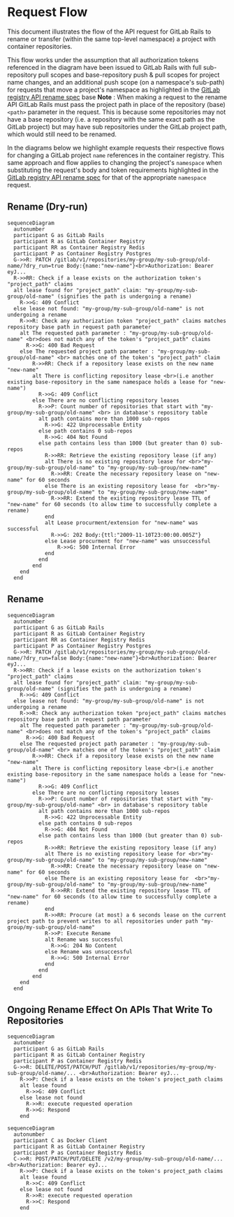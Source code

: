 
# Request Flow

This document illustrates the flow of the API request for GitLab Rails to rename or transfer (within the same top-level namespace) a project with container repositories.

This flow works under the assumption that all authorization tokens referenced in the diagram have been issued to GitLab Rails with full sub-repository pull scopes and base-repository push & pull scopes for project name changes, and an additional push scope (on a namespace's sub-path) for requests that move a project's namespace as highlighted in the [GitLab registry API rename spec](../docs/spec/gitlab/api.md#renamemove-origin-repository)
base
**Note** : When making a request to the rename API GitLab Rails must pass the project path in place of the repository (base) `<path>` parameter in the request. This is because some repositories may not have a base repository (i.e. a repository with the same exact path as the GitLab project) but may have sub repositories under the GitLab project path, which would still need to be renamed.

In the diagrams below we highlight example requests their respective flows for changing a GitLab project `name` references in the container registry. This same approach and flow applies to changing the project's `namespace` when substituting the request's body and token requirements highlighted in the [GitLab registry API rename spec](../docs/spec/gitlab/api.md#renamemove-origin-repository) for that of the appropriate `namespace` request.

## Rename (Dry-run)

```mermaid
sequenceDiagram
  autonumber
  participant G as GitLab Rails
  participant R as GitLab Container Registry
  participant RR as Container Registry Redis
  participant P as Container Registry Postgres
  G->>R: PATCH /gitlab/v1/repositories/my-group/my-sub-group/old-name/?dry_run=true Body:{name:"new-name"}<br>Authorization: Bearer eyJ...
  R->>RR: Check if a lease exists on the authorization token's "project_path" claims
  alt lease found for "project_path" claim: "my-group/my-sub-group/old-name" (signifies the path is undergoing a rename)
    R->>G: 409 Conflict
  else lease not found: "my-group/my-sub-group/old-name" is not undergoing a rename
    R->>R: Check any authorization token "project_path" claims matches repository base path in request path parameter
    alt The requested path parameter : "my-group/my-sub-group/old-name" <br>does not match any of the token's "project_path" claims
      R->>G: 400 Bad Request
    else The requested project path parameter : "my-group/my-sub-group/old-name" <br> matches one of the token's "project_path" claim
        R->>RR: Check if a repository lease exists on the new name "new-name"
        alt There is conflicting repository lease <br>(i.e another existing base-repository in the same namespace holds a lease for "new-name")
          R->>G: 409 Conflict
        else There are no conflicting repository leases
          R->>P: Count number of repositories that start with "my-group/my-sub-group/old-name" <br> in database's repository table
          alt path contains more than 1000 sub-repos
            R->>G: 422 Unprocessable Entity
          else path contains 0 sub-repos
            R->>G: 404 Not Found
          else path contains less than 1000 (but greater than 0) sub-repos
            R->>RR: Retrieve the existing repository lease (if any)
            alt There is no existing repository lease for <br>"my-group/my-sub-group/old-name" to "my-group/my-sub-group/new-name"
              R->>RR: Create the necessary repository lease on "new-name" for 60 seconds
            else There is an existing repository lease for  <br>"my-group/my-sub-group/old-name" to "my-group/my-sub-group/new-name"
              R->>RR: Extend the existing repository lease TTL of "new-name" for 60 seconds (to allow time to successfully complete a rename)
            end
            alt Lease procurment/extension for "new-name" was successful
              R->>G: 202 Body:{ttl:"2009-11-10T23:00:00.005Z"} 
            else Lease procurment for "new-name" was unsuccessful
                R->>G: 500 Internal Error
            end
          end
        end
    end
  end
```

## Rename

```mermaid
sequenceDiagram
  autonumber
  participant G as GitLab Rails
  participant R as GitLab Container Registry
  participant RR as Container Registry Redis
  participant P as Container Registry Postgres
  G->>R: PATCH /gitlab/v1/repositories/my-group/my-sub-group/old-name/?dry_run=false Body:{name:"new-name"}<br>Authorization: Bearer eyJ...
  R->>RR: Check if a lease exists on the authorization token's "project_path" claims
  alt lease found for "project_path" claim: "my-group/my-sub-group/old-name" (signifies the path is undergoing a rename)
    R->>G: 409 Conflict
  else lease not found: "my-group/my-sub-group/old-name" is not undergoing a rename
    R->>R: Check any authorization token "project_path" claims matches repository base path in request path parameter
    alt The requested path parameter : "my-group/my-sub-group/old-name" <br>does not match any of the token's "project_path" claims
      R->>G: 400 Bad Request
    else The requested project path parameter : "my-group/my-sub-group/old-name" <br> matches one of the token's "project_path" claim
        R->>RR: Check if a repository lease exists on the new name "new-name"
        alt There is conflicting repository lease <br>(i.e another existing base-repository in the same namespace holds a lease for "new-name")
          R->>G: 409 Conflict
        else There are no conflicting repository leases
          R->>P: Count number of repositories that start with "my-group/my-sub-group/old-name" <br> in database's repository table
          alt path contains more than 1000 sub-repos
            R->>G: 422 Unprocessable Entity
          else path contains 0 sub-repos
            R->>G: 404 Not Found
          else path contains less than 1000 (but greater than 0) sub-repos
            R->>RR: Retrieve the existing repository lease (if any)
            alt There is no existing repository lease for <br>"my-group/my-sub-group/old-name" to "my-group/my-sub-group/new-name"
              R->>RR: Create the necessary repository lease on "new-name" for 60 seconds
            else There is an existing repository lease for  <br>"my-group/my-sub-group/old-name" to "my-group/my-sub-group/new-name"
              R->>RR: Extend the existing repository lease TTL of "new-name" for 60 seconds (to allow time to successfully complete a rename)
            end
            R->>RR: Procure (at most) a 6 seconds lease on the current project path to prevent writes to all repositories under path "my-group/my-sub-group/old-name" 
            R->>P: Execute Rename
            alt Rename was successful
              R->>G: 204 No Content
            else Rename was unsuccessful
              R->>G: 500 Internal Error
            end
          end
        end
    end
  end
```

## Ongoing Rename Effect On APIs That Write To Repositories

```mermaid
sequenceDiagram
  autonumber
  participant G as GitLab Rails
  participant R as GitLab Container Registry
  participant P as Container Registry Redis
  G->>R: DELETE/POST/PATCH/PUT /gitlab/v1/repositories/my-group/my-sub-group/old-name/... <br>Authorization: Bearer eyJ...
    R->>P: Check if a lease exists on the token's project_path claims
    alt lease found
      R->>G: 409 Conflict
    else lease not found
      R->>R: execute requested operation
      R->>G: Respond
    end
```

```mermaid
sequenceDiagram
  autonumber
  participant C as Docker Client
  participant R as GitLab Container Registry
  participant P as Container Registry Redis
  C->>R: POST/PATCH/PUT/DELETE /v2/my-group/my-sub-group/old-name/... <br>Authorization: Bearer eyJ...
    R->>P: Check if a lease exists on the token's project_path claims
    alt lease found
      R->>C: 409 Conflict
    else lease not found
      R->>R: execute requested operation
      R->>C: Respond
    end
```
